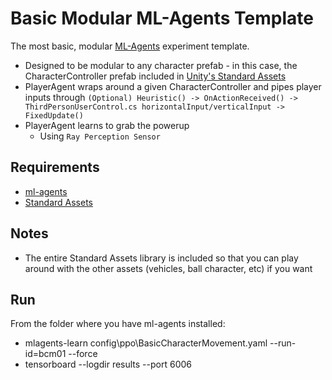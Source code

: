 # Basic Modular ML-Agents Template

The most basic, modular [ML-Agents](https://github.com/Unity-Technologies/ml-agents) experiment template.

* Designed to be modular to any character prefab - in this case, the CharacterController prefab included in [Unity's Standard Assets](https://assetstore.unity.com/packages/essentials/asset-packs/standard-assets-for-unity-2018-4-32351)
* PlayerAgent wraps around a given CharacterController and pipes player inputs through `(Optional) Heuristic() -> OnActionReceived() -> ThirdPersonUserControl.cs horizontalInput/verticalInput -> FixedUpdate()`
* PlayerAgent learns to grab the powerup
  * Using `Ray Perception Sensor`

## Requirements

* [ml-agents](https://github.com/Unity-Technologies/ml-agents)
* [Standard Assets](https://assetstore.unity.com/packages/essentials/asset-packs/standard-assets-for-unity-2018-4-32351)

## Notes

* The entire Standard Assets library is included so that you can play around with the other assets (vehicles, ball character, etc) if you want

## Run

From the folder where you have ml-agents installed:

* mlagents-learn config\ppo\BasicCharacterMovement.yaml --run-id=bcm01 --force
* tensorboard --logdir results --port 6006